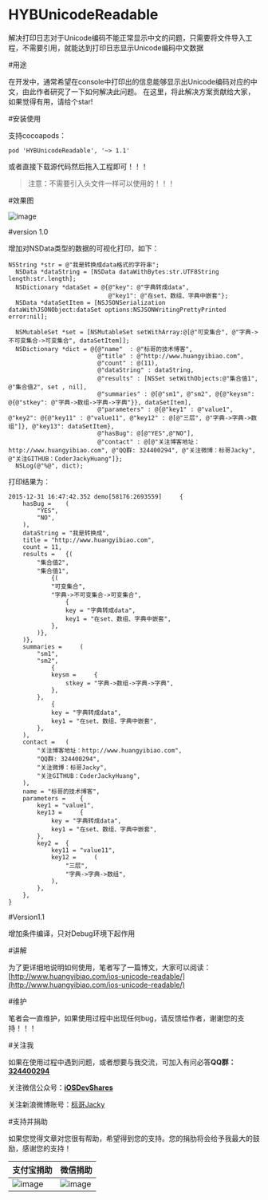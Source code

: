# HYBUnicodeReadable
解决打印日志对于Unicode编码不能正常显示中文的问题，只需要将文件导入工程，不需要引用，就能达到打印日志显示Unicode编码中文数据

#用途

在开发中，通常希望在console中打印出的信息能够显示出Unicode编码对应的中文，由此作者研究了一下如何解决此问题。
在这里，将此解决方案贡献给大家，如果觉得有用，请给个star!

#安装使用

支持cocoapods：

```
pod 'HYBUnicodeReadable', '~> 1.1'
```

或者直接下载源代码然后拖入工程即可！！！

>注意：不需要引入头文件一样可以使用的！！！

#效果图

![image](https://github.com/CoderJackyHuang/HYBUnicodeReadable/blob/master/screenshot.gif)

#version 1.0

增加对NSData类型的数据的可视化打印，如下：

```
NSString *str = @"我是转换成data格式的字符串";
  NSData *dataString = [NSData dataWithBytes:str.UTF8String length:str.length];
  NSDictionary *dataSet = @{@"key": @"字典转成data",
                            @"key1": @"在set、数组、字典中嵌套"};
  NSData *dataSetItem = [NSJSONSerialization dataWithJSONObject:dataSet options:NSJSONWritingPrettyPrinted error:nil];
  
  NSMutableSet *set = [NSMutableSet setWithArray:@[@"可变集合", @"字典->不可变集合->可变集合", dataSetItem]];
  NSDictionary *dict = @{@"name"  : @"标哥的技术博客",
                         @"title" : @"http://www.huangyibiao.com",
                         @"count" : @(11),
                         @"dataString" : dataString,
                         @"results" : [NSSet setWithObjects:@"集合值1", @"集合值2", set , nil],
                         @"summaries" : @[@"sm1", @"sm2", @{@"keysm": @{@"stkey": @"字典->数组->字典->字典"}}, dataSetItem],
                         @"parameters" : @{@"key1" : @"value1", @"key2": @{@"key11" : @"value11", @"key12" : @[@"三层", @"字典->字典->数组"]}, @"key13": dataSetItem},
                         @"hasBug": @[@"YES",@"NO"],
                         @"contact" : @[@"关注博客地址：http://www.huangyibiao.com", @"QQ群: 324400294", @"关注微博：标哥Jacky", @"关注GITHUB：CoderJackyHuang"]};
  NSLog(@"%@", dict);
```

打印结果为：

```
2015-12-31 16:47:42.352 demo[58176:2693559] 	{
	hasBug = 	(
		"YES",
		"NO",
	),
	dataString = "我是转换成",
	title = "http://www.huangyibiao.com",
	count = 11,
	results = 	{(
		"集合值2",
		"集合值1",
			{(
			"可变集合",
			"字典->不可变集合->可变集合",
				{
				key = "字典转成data",
				key1 = "在set、数组、字典中嵌套",
			},
		)},
	)},
	summaries = 	(
		"sm1",
		"sm2",
			{
			keysm = 	{
				stkey = "字典->数组->字典->字典",
			},
		},
			{
			key = "字典转成data",
			key1 = "在set、数组、字典中嵌套",
		},
	),
	contact = 	(
		"关注博客地址：http://www.huangyibiao.com",
		"QQ群: 324400294",
		"关注微博：标哥Jacky",
		"关注GITHUB：CoderJackyHuang",
	),
	name = "标哥的技术博客",
	parameters = 	{
		key1 = "value1",
		key13 = 	{
			key = "字典转成data",
			key1 = "在set、数组、字典中嵌套",
		},
		key2 = 	{
			key11 = "value11",
			key12 = 	(
				"三层",
				"字典->字典->数组",
			),
		},
	},
}
```

#Version1.1

增加条件编译，只对Debug环境下起作用

#讲解

为了更详细地说明如何使用，笔者写了一篇博文，大家可以阅读：[http://www.huangyibiao.com/ios-unicode-readable/](http://www.huangyibiao.com/ios-unicode-readable/)

#维护

笔者会一直维护，如果使用过程中出现任何bug，请反馈给作者，谢谢您的支持！！！

#关注我

如果在使用过程中遇到问题，或者想要与我交流，可加入有问必答**QQ群：[324400294]()**

关注微信公众号：[**iOSDevShares**]()

关注新浪微博账号：[标哥Jacky](http://weibo.com/u/5384637337)

#支持并捐助

如果您觉得文章对您很有帮助，希望得到您的支持。您的捐肋将会给予我最大的鼓励，感谢您的支持！

支付宝捐助      | 微信捐助
------------- | -------------
![image](http://www.huangyibiao.com/wp-content/uploads/2015/12/alipay-e1451124478416.jpg) | ![image](http://www.huangyibiao.com/wp-content/uploads/2015/12/weixin.jpg)
